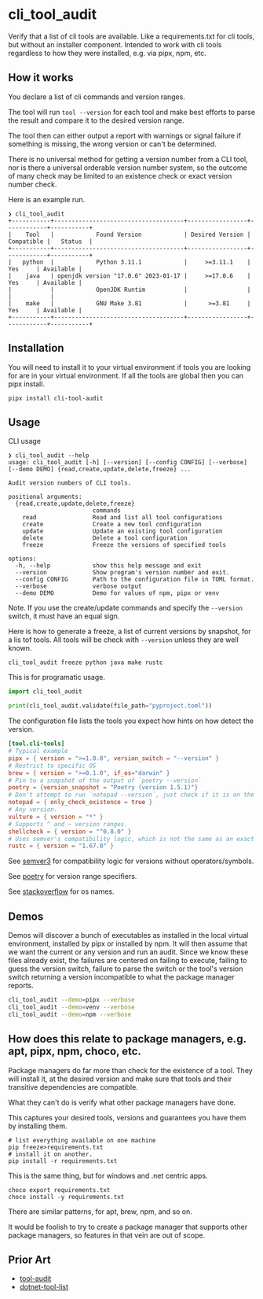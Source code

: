 # cli_tool_audit
Verify that a list of cli tools are available. Like a requirements.txt for cli tools, but without an installer 
component. Intended to work with cli tools regardless to how they were installed, e.g. via pipx, npm, etc.

## How it works
You declare a list of cli commands and version ranges.

The tool will run `tool --version` for each tool and make best efforts to parse the result and compare it to the 
desired version range.

The tool then can either output a report with warnings or signal failure if something is missing, the wrong version 
or can't be determined.

There is no universal method for getting a version number from a CLI tool, nor is there a universal orderable 
version number system, so the outcome of many check may be limited to an existence check or exact version number check.

Here is an example run.
```
❯ cli_tool_audit
+-----------+-------------------------------------+-----------------+------------+-----------+
|    Tool   |            Found Version            | Desired Version | Compatible |   Status  |
+-----------+-------------------------------------+-----------------+------------+-----------+
|   python  |            Python 3.11.1            |     >=3.11.1    |    Yes     | Available |
|    java   | openjdk version "17.0.6" 2023-01-17 |     >=17.0.6    |    Yes     | Available |
|           |            OpenJDK Runtim           |                 |            |           |
|    make   |            GNU Make 3.81            |      >=3.81     |    Yes     | Available |
+-----------+-------------------------------------+-----------------+------------+-----------+
```

## Installation

You will need to install it to your virtual environment if tools you are looking for are in your virtual environment.
If all the tools are global then you can pipx install.

```shell
pipx install cli-tool-audit
```

## Usage

CLI usage
```
❯ cli_tool_audit --help
usage: cli_tool_audit [-h] [--version] [--config CONFIG] [--verbose] [--demo DEMO] {read,create,update,delete,freeze} ...

Audit version numbers of CLI tools.

positional arguments:
  {read,create,update,delete,freeze}
                        commands
    read                Read and list all tool configurations
    create              Create a new tool configuration
    update              Update an existing tool configuration
    delete              Delete a tool configuration
    freeze              Freeze the versions of specified tools

options:
  -h, --help            show this help message and exit
  --version             Show program's version number and exit.
  --config CONFIG       Path to the configuration file in TOML format.
  --verbose             verbose output
  --demo DEMO           Demo for values of npm, pipx or venv
```
Note. If you use the create/update commands and specify the `--version` switch, it must have an equal sign.

Here is how to generate a freeze, a list of current versions by snapshot, for a lis tof tools. All tools will be 
check with `--version` unless they are well known.
```shell
cli_tool_audit freeze python java make rustc
```

This is for programatic usage.
```python
import cli_tool_audit

print(cli_tool_audit.validate(file_path="pyproject.toml"))
```

The configuration file lists the tools you expect how hints on how detect the version.
```toml
[tool.cli-tools]
# Typical example
pipx = { version = ">=1.0.0", version_switch = "--version" }
# Restrict to specific OS
brew = { version = ">=0.1.0", if_os="darwin" }
# Pin to a snapshot of the output of `poetry --version`
poetry = {version_snapshot = "Poetry (version 1.5.1)"}
# Don't attempt to run `notepad --version`, just check if it is on the path
notepad = { only_check_existence = true }
# Any version.
vulture = { version = "*" }
# Supports ^ and ~ version ranges.
shellcheck = { version = "^0.8.0" }
# Uses semver's compatibility logic, which is not the same as an exact match.
rustc = { version = "1.67.0" }
```
See [semver3](https://python-semver.readthedocs.io/en/latest/usage/check-compatible-semver-version.html) for 
compatibility logic for versions without operators/symbols.

See [poetry](https://python-poetry.org/docs/dependency-specification/) for version range specifiers.

See [stackoverflow](https://stackoverflow.com/a/13874620/33264) for os names.

## Demos
Demos will discover a bunch of executables as installed in the local virtual environment, installed by pipx or 
installed by npm. It will then assume that we want the current or any version and run an audit. Since we know these 
files already exist, the failures are centered on failing to execute, failing to guess the version switch, failure 
to parse the switch or the 
tool's version switch returning a version incompatible to what the package manager reports.
```bash
cli_tool_audit --demo=pipx --verbose
cli_tool_audit --demo=venv --verbose
cli_tool_audit --demo=npm --verbose
```

## How does this relate to package managers, e.g. apt, pipx, npm, choco, etc.

Package managers do far more than check for the existence of a tool. They will install it, at the desired version 
and make sure that tools and their transitive dependencies are compatible.

What they can't do is verify what other package managers have done.

This captures your desired tools, versions and guarantees you have them by installing them.
```shell
# list everything available on one machine
pip freeze>requirements.txt
# install it on another.
pip install -r requirements.txt
```

This is the same thing, but for windows and .net centric apps.
```shell
choco export requirements.txt
choco install -y requirements.txt
```

There are similar patterns, for apt, brew, npm, and so on.

It would be foolish to try to create a package manager that supports other package managers, so features in that 
vein are out of scope.

## Prior Art

- [tool-audit](https://github.com/jstutters/toolaudit)
- [dotnet-tool-list](https://learn.microsoft.com/en-us/dotnet/core/tools/dotnet-tool-list)
